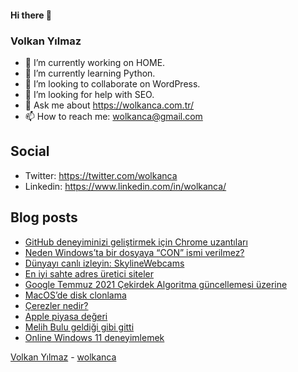 #### Hi there 👋

### Volkan Yılmaz

- 🔭 I’m currently working on HOME.
- 🌱 I’m currently learning Python.
- 👯 I’m looking to collaborate on WordPress.
- 🤔 I’m looking for help with SEO.
- 💬 Ask me about https://wolkanca.com.tr/
- 📫 How to reach me: wolkanca@gmail.com

## Social
- Twitter: https://twitter.com/wolkanca
- Linkedin: https://www.linkedin.com/in/wolkanca/



## Blog posts
<!-- BLOG-POST-LIST:START -->
- [GitHub deneyiminizi geliştirmek için Chrome uzantıları](https://wolkanca.com.tr/github-deneyiminizi-gelistirmek-icin-chrome-uzantilari/)
- [Neden Windows’ta bir dosyaya “CON” ismi verilmez?](https://wolkanca.com.tr/neden-windowsta-bir-dosyaya-con-ismi-verilmez/)
- [Dünyayı canlı izleyin: SkylineWebcams](https://wolkanca.com.tr/dunyayi-canli-izleyin-skylinewebcams/)
- [En iyi sahte adres üretici siteler](https://wolkanca.com.tr/en-iyi-sahte-adres-uretici-siteler/)
- [Google Temmuz 2021 Çekirdek Algoritma güncellemesi üzerine](https://wolkanca.com.tr/google-temmuz-2021-cekirdek-algoritma-guncellemesi-uzerine/)
- [MacOS’de disk clonlama](https://wolkanca.com.tr/macosde-disk-clonlama/)
- [Çerezler nedir?](https://wolkanca.com.tr/cerezler-nedir/)
- [Apple piyasa değeri](https://wolkanca.com.tr/apple-piyasa-degeri/)
- [Melih Bulu geldiği gibi gitti](https://wolkanca.com.tr/melih-bulu-geldigi-gibi-gitti/)
- [Online Windows 11 deneyimlemek](https://wolkanca.com.tr/online-windows-11-deneyimlemek/)
<!-- BLOG-POST-LIST:END -->


[Volkan Yılmaz](https://volkanyilmaz.com.tr/) - [wolkanca](https://wolkanca.com.tr/)
